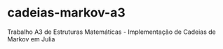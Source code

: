 # cadeias-markov-a3
Trabalho A3 de Estruturas Matemáticas - Implementação de Cadeias de Markov em Julia
